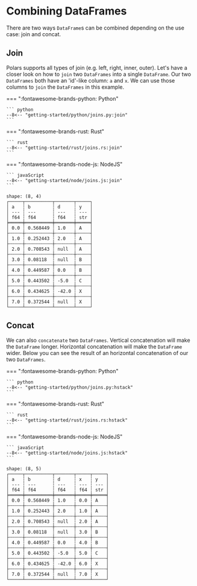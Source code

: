 # Combining DataFrames

There are two ways `DataFrame`s can be combined depending on the use case: join and concat.

## Join

Polars supports all types of join (e.g. left, right, inner, outer). Let's have a closer look on how to `join` two `DataFrames` into a single `DataFrame`. Our two `DataFrames` both have an 'id'-like column: `a` and `x`. We can use those columns to `join` the `DataFrames` in this example.

=== ":fontawesome-brands-python: Python"

    ``` python
    --8<-- "getting-started/python/joins.py:join"
    ```

=== ":fontawesome-brands-rust: Rust"

    ``` rust
    --8<-- "getting-started/rust/joins.rs:join"
    ```
=== ":fontawesome-brands-node-js: NodeJS"

    ``` javaScript
    --8<-- "getting-started/node/joins.js:join"
    ```

```
shape: (8, 4)
┌─────┬──────────┬───────┬─────┐
│ a   ┆ b        ┆ d     ┆ y   │
│ --- ┆ ---      ┆ ---   ┆ --- │
│ f64 ┆ f64      ┆ f64   ┆ str │
╞═════╪══════════╪═══════╪═════╡
│ 0.0 ┆ 0.568449 ┆ 1.0   ┆ A   │
├╌╌╌╌╌┼╌╌╌╌╌╌╌╌╌╌┼╌╌╌╌╌╌╌┼╌╌╌╌╌┤
│ 1.0 ┆ 0.252443 ┆ 2.0   ┆ A   │
├╌╌╌╌╌┼╌╌╌╌╌╌╌╌╌╌┼╌╌╌╌╌╌╌┼╌╌╌╌╌┤
│ 2.0 ┆ 0.708543 ┆ null  ┆ A   │
├╌╌╌╌╌┼╌╌╌╌╌╌╌╌╌╌┼╌╌╌╌╌╌╌┼╌╌╌╌╌┤
│ 3.0 ┆ 0.08118  ┆ null  ┆ B   │
├╌╌╌╌╌┼╌╌╌╌╌╌╌╌╌╌┼╌╌╌╌╌╌╌┼╌╌╌╌╌┤
│ 4.0 ┆ 0.449587 ┆ 0.0   ┆ B   │
├╌╌╌╌╌┼╌╌╌╌╌╌╌╌╌╌┼╌╌╌╌╌╌╌┼╌╌╌╌╌┤
│ 5.0 ┆ 0.443502 ┆ -5.0  ┆ C   │
├╌╌╌╌╌┼╌╌╌╌╌╌╌╌╌╌┼╌╌╌╌╌╌╌┼╌╌╌╌╌┤
│ 6.0 ┆ 0.434625 ┆ -42.0 ┆ X   │
├╌╌╌╌╌┼╌╌╌╌╌╌╌╌╌╌┼╌╌╌╌╌╌╌┼╌╌╌╌╌┤
│ 7.0 ┆ 0.372544 ┆ null  ┆ X   │
└─────┴──────────┴───────┴─────┘

```

## Concat

We can also `concatenate` two `DataFrames`. Vertical concatenation will make the `DataFrame` longer. Horizontal concatenation will make the `DataFrame` wider. Below you can see the result of an horizontal concatenation of our two `DataFrames`.

=== ":fontawesome-brands-python: Python"

    ``` python
    --8<-- "getting-started/python/joins.py:hstack"
    ```

=== ":fontawesome-brands-rust: Rust"

    ``` rust
    --8<-- "getting-started/rust/joins.rs:hstack"
    ```
=== ":fontawesome-brands-node-js: NodeJS"

    ``` javaScript
    --8<-- "getting-started/node/joins.js:hstack"
    ```

```
shape: (8, 5)
┌─────┬──────────┬───────┬─────┬─────┐
│ a   ┆ b        ┆ d     ┆ x   ┆ y   │
│ --- ┆ ---      ┆ ---   ┆ --- ┆ --- │
│ f64 ┆ f64      ┆ f64   ┆ f64 ┆ str │
╞═════╪══════════╪═══════╪═════╪═════╡
│ 0.0 ┆ 0.568449 ┆ 1.0   ┆ 0.0 ┆ A   │
├╌╌╌╌╌┼╌╌╌╌╌╌╌╌╌╌┼╌╌╌╌╌╌╌┼╌╌╌╌╌┼╌╌╌╌╌┤
│ 1.0 ┆ 0.252443 ┆ 2.0   ┆ 1.0 ┆ A   │
├╌╌╌╌╌┼╌╌╌╌╌╌╌╌╌╌┼╌╌╌╌╌╌╌┼╌╌╌╌╌┼╌╌╌╌╌┤
│ 2.0 ┆ 0.708543 ┆ null  ┆ 2.0 ┆ A   │
├╌╌╌╌╌┼╌╌╌╌╌╌╌╌╌╌┼╌╌╌╌╌╌╌┼╌╌╌╌╌┼╌╌╌╌╌┤
│ 3.0 ┆ 0.08118  ┆ null  ┆ 3.0 ┆ B   │
├╌╌╌╌╌┼╌╌╌╌╌╌╌╌╌╌┼╌╌╌╌╌╌╌┼╌╌╌╌╌┼╌╌╌╌╌┤
│ 4.0 ┆ 0.449587 ┆ 0.0   ┆ 4.0 ┆ B   │
├╌╌╌╌╌┼╌╌╌╌╌╌╌╌╌╌┼╌╌╌╌╌╌╌┼╌╌╌╌╌┼╌╌╌╌╌┤
│ 5.0 ┆ 0.443502 ┆ -5.0  ┆ 5.0 ┆ C   │
├╌╌╌╌╌┼╌╌╌╌╌╌╌╌╌╌┼╌╌╌╌╌╌╌┼╌╌╌╌╌┼╌╌╌╌╌┤
│ 6.0 ┆ 0.434625 ┆ -42.0 ┆ 6.0 ┆ X   │
├╌╌╌╌╌┼╌╌╌╌╌╌╌╌╌╌┼╌╌╌╌╌╌╌┼╌╌╌╌╌┼╌╌╌╌╌┤
│ 7.0 ┆ 0.372544 ┆ null  ┆ 7.0 ┆ X   │
└─────┴──────────┴───────┴─────┴─────┘

```
